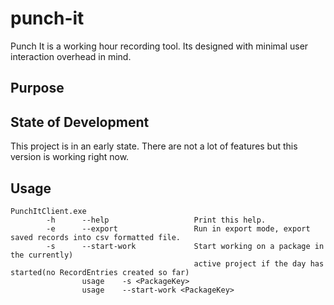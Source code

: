 # punch-it
Punch It is a working hour recording tool. Its designed with minimal user interaction overhead in mind.

Purpose
-------

State of Development
----------------------
This project is in an early state. There are not a lot of features but this version is working right now.

Usage
-----
```
PunchItClient.exe
        -h      --help                   Print this help.
        -e      --export                 Run in export mode, export saved records into csv formatted file.
        -s      --start-work             Start working on a package in the currently)
                                         active project if the day has started(no RecordEntries created so far)
                usage    -s <PackageKey>
                usage    --start-work <PackageKey>
```
